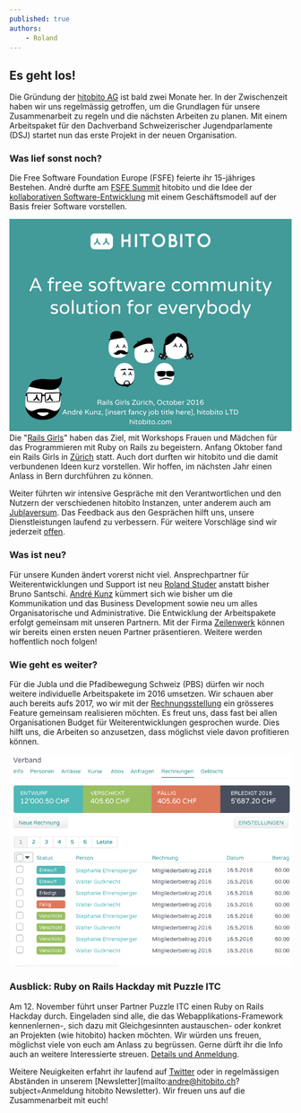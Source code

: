 ```yaml
---
published: true
authors:
    - Roland
---
```

## Es geht los!
Die Gründung der [hitobito AG](https://be.chregister.ch/cr-portal/auszug/auszug.xhtml;jsessionid=6f891a39790500baf0b4657896af?uid=CHE-208.334.687#) ist bald zwei Monate her. In der Zwischenzeit haben wir uns regelmässig getroffen, um die Grundlagen für unsere Zusammenarbeit zu regeln und die nächsten Arbeiten zu planen. Mit einem Arbeitspaket für den Dachverband Schweizerischer Jugendparlamente (DSJ) startet nun das erste Projekt in der neuen Organisation.

### Was lief sonst noch?
Die Free Software Foundation Europe (FSFE) feierte ihr 15-jähriges Bestehen. André durfte am [FSFE Summit](https://fsfe.org/community/events/2016/summit/frontpage.de.html) hitobito und die Idee der [kollaborativen Software-Entwicklung](https://conf.qtcon.org/en/qtcon/public/events/714) mit einem Geschäftsmodell auf der Basis freier Software vorstellen.

![Rails Girls](/images/railsgirls/20161006_RailsGirls.png)
Die "[Rails Girls](http://railsgirls.com/)" haben das Ziel, mit Workshops Frauen und Mädchen für das Programmieren mit Ruby on Rails zu begeistern. Anfang Oktober fand ein Rails Girls in [Zürich](http://railsgirls.com/Zurich2016) statt. Auch dort durften wir hitobito und die damit verbundenen Ideen kurz vorstellen. Wir hoffen, im nächsten Jahr einen Anlass in Bern durchführen zu können.

Weiter führten wir intensive Gespräche mit den Verantwortlichen und den Nutzern der verschiedenen hitobito Instanzen, unter anderem auch am [Jublaversum](https://jublaversum.ch/). Das Feedback aus den Gesprächen hilft uns, unsere Dienstleistungen laufend zu verbessern. Für weitere Vorschläge sind wir jederzeit [offen](https://hitobito.com/blog/2016/06/Mehr-Open.html).

### Was ist neu?
Für unsere Kunden ändert vorerst nicht viel. Ansprechpartner für Weiterentwicklungen und Support ist neu [Roland Studer](mailto:roland@hitobito.ch) anstatt bisher Bruno Santschi. [André Kunz](mailto:andre@hitobito.ch) kümmert sich wie bisher um die Kommunikation und das Business Development sowie neu um alles Organisatorische und Administrative. Die Entwicklung der Arbeitspakete erfolgt gemeinsam mit unseren Partnern. Mit der Firma [Zeilenwerk](https://zeilenwerk.ch/) können wir bereits einen ersten neuen Partner präsentieren. Weitere werden hoffentlich noch folgen!

### Wie geht es weiter?
Für die Jubla und die Pfadibewegung Schweiz (PBS) dürfen wir noch weitere individuelle Arbeitspakete im 2016 umsetzen. Wir schauen aber auch bereits aufs 2017, wo wir mit der [Rechnungsstellung](https://github.com/hitobito/hitobito/issues/18) ein grösseres Feature gemeinsam realisieren möchten. Es freut uns, dass fast bei allen Organisationen Budget für Weiterentwicklungen gesprochen wurde. Dies hilft uns, die Arbeiten so anzusetzen, dass möglichst viele davon profitieren können.

![Rechnungsstellung](/images/rechnungen/Rechnungen.png)

### Ausblick: Ruby on Rails Hackday mit Puzzle ITC
Am 12. November führt unser Partner Puzzle ITC einen Ruby on Rails Hackday durch. Eingeladen sind alle, die das Webapplikations-Framework kennenlernen-, sich dazu mit Gleichgesinnten austauschen- oder konkret an Projekten (wie hitobito) hacken möchten. Wir würden uns freuen, möglichst viele von euch am Anlass zu begrüssen. Gerne dürft ihr die Info auch an weitere Interessierte streuen. [Details und Anmeldung](https://www.puzzle.ch/de/blog/articles/2016/09/27/ruby-on-rails-hackday).

Weitere Neuigkeiten erfahrt ihr laufend auf [Twitter](https://twitter.com/teamhitobito) oder in regelmässigen Abständen in unserem [Newsletter](mailto:andre@hitobito.ch?subject=Anmeldung hitobito Newsletter). Wir freuen uns auf die Zusammenarbeit mit euch!
